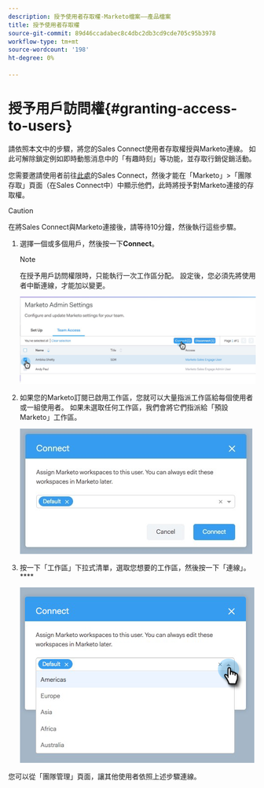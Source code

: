 ```yaml
---
description: 授予使用者存取權-Marketo檔案——產品檔案
title: 授予使用者存取權
source-git-commit: 89d46ccadabec8c4dbc2db3cd9cde705c95b3978
workflow-type: tm+mt
source-wordcount: '198'
ht-degree: 0%

---
```


# 授予用戶訪問權{#granting-access-to-users}

請依照本文中的步驟，將您的Sales Connect使用者存取權授與Marketo連線。 如此可解除鎖定例如即時動態消息中的「有趣時刻」等功能，並存取行銷促銷活動。

您需要邀請使用者前往[此處](/help/marketo/product-docs/marketo-sales-connect/admin/invite-users.md)的Sales Connect，然後才能在「Marketo」>「團隊存取」頁面（在Sales Connect中）中顯示他們，此時將授予對Marketo連接的存取權。

>[!CAUTION]
>
>在將Sales Connect與Marketo連接後，請等待10分鐘，然後執行這些步驟。

1. 選擇一個或多個用戶，然後按一下&#x200B;**Connect**。

   >[!NOTE]
   >
   >在授予用戶訪問權限時，只能執行一次工作區分配。 設定後，您必須先將使用者中斷連線，才能加以變更。

   ![](assets/granting-access-to-users-1.png)

1. 如果您的Marketo訂閱已啟用工作區，您就可以大量指派工作區給每個使用者或一組使用者。 如果未選取任何工作區，我們會將它們指派給「預設Marketo」工作區。

   ![](assets/granting-access-to-users-2.jpg)

1. 按一下「工作區」下拉式清單，選取您想要的工作區，然後按一下「連線」。****

   ![](assets/granting-access-to-users-3.png)

您可以從「團隊管理」頁面，讓其他使用者依照上述步驟連線。
